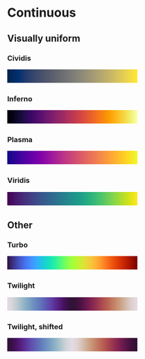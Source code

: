 Continuous
==================



Visually uniform
----------------

### Cividis

![](cividis.png)

### Inferno

![](inferno.png)

### Plasma

![](plasma.png)

### Viridis

![](viridis.png)



Other
----------------


### Turbo

![](turbo.png)

### Twilight

![](twilight.png)

### Twilight, shifted

![](twilightShifted.png)
